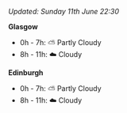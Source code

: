 *Updated: Sunday 11th June 22:30*

**Glasgow**

* 0h - 7h: :partly_sunny: Partly Cloudy
* 8h - 11h: :cloud: Cloudy

**Edinburgh**

* 0h - 7h: :partly_sunny: Partly Cloudy
* 8h - 11h: :cloud: Cloudy
